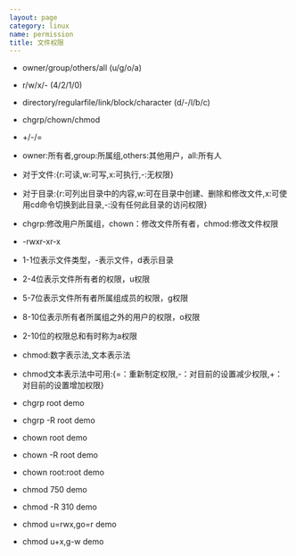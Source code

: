 ```yaml
---
layout: page
category: linux
name: permission
title: 文件权限
---
```


* owner/group/others/all (u/g/o/a)
* r/w/x/- (4/2/1/0) 
* directory/regularfile/link/block/character (d/-/l/b/c) 
* chgrp/chown/chmod 
* +/-/= 

* owner:所有者,group:所属组,others:其他用户，all:所有人 
* 对于文件:{r:可读,w:可写,x:可执行,-:无权限} 
* 对于目录:{r:可列出目录中的内容,w:可在目录中创建、删除和修改文件,x:可使用cd命令切换到此目录,-:没有任何此目录的访问权限} 
* chgrp:修改用户所属组，chown：修改文件所有者，chmod:修改文件权限 

* -rwxr-xr-x 
* 1-1位表示文件类型，-表示文件，d表示目录 
* 2-4位表示文件所有者的权限，u权限 
* 5-7位表示文件所有者所属组成员的权限，g权限 
* 8-10位表示所有者所属组之外的用户的权限，o权限 
* 2-10位的权限总和有时称为a权限 

* chmod:数字表示法,文本表示法 
* chmod文本表示法中可用:{=：重新制定权限,-：对目前的设置减少权限,+：对目前的设置增加权限} 

* chgrp root demo 
* chgrp -R root demo 
* chown root demo 
* chown -R root demo 
* chown root:root demo 
* chmod 750 demo 
* chmod -R 310 demo 
* chmod u=rwx,go=r demo 
* chmod u+x,g-w demo

